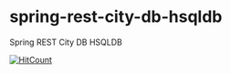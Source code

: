 # spring-rest-city-db-hsqldb
Spring REST City DB HSQLDB

[![HitCount](http://hits.dwyl.io/teamtact/https://github.com/teamtact/spring-rest-city-db-hsqldb.svg)](http://hits.dwyl.io/teamtact/https://github.com/teamtact/spring-rest-city-db-hsqldb)
